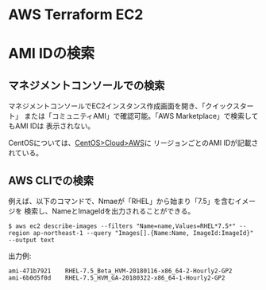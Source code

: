 # AWS Terraform EC2

# AMI IDの検索
## マネジメントコンソールでの検索
マネジメントコンソールでEC2インスタンス作成画面を開き、「クイックスタート」
または「コミュニティAMI」で確認可能。「AWS Marketplace」で検索してもAMI IDは
表示されない。

CentOSについては、[CentOS>Cloud>AWS](https://wiki.centos.org/Cloud/AWS)に
リージョンごとのAMI IDが記載されている。

## AWS CLIでの検索
例えば、以下のコマンドで、Nmaeが「RHEL」から始まり「7.5」を含むイメージを
検索し、NameとImageIdを出力されることができる。

```
$ aws ec2 describe-images --filters "Name=name,Values=RHEL*7.5*" --region ap-northeast-1 --query "Images[].{Name:Name, ImageId:ImageId}" --output text
```

出力例:

```
ami-471b7921    RHEL-7.5_Beta_HVM-20180116-x86_64-2-Hourly2-GP2
ami-6b0d5f0d    RHEL-7.5_HVM_GA-20180322-x86_64-1-Hourly2-GP2
```


